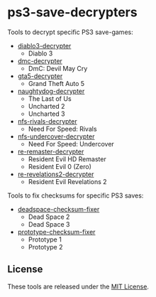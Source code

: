 # ps3-save-decrypters

Tools to decrypt specific PS3 save-games:
- [diablo3-decrypter](./diablo3-decrypter)
  - Diablo 3
- [dmc-decrypter](./dmc-decrypter)
  - DmC: Devil May Cry
- [gta5-decrypter](./gta5-decrypter)
  - Grand Theft Auto 5
- [naughtydog-decrypter](./naughtydog-decrypter)
  - The Last of Us
  - Uncharted 2
  - Uncharted 3
- [nfs-rivals-decrypter](./nfs-rivals-decrypter)
  - Need For Speed: Rivals
- [nfs-undercover-decrypter](./nfs-undercover-decrypter)
  - Need For Speed: Undercover
- [re-remaster-decrypter](./re-remaster-decrypter)
  - Resident Evil HD Remaster
  - Resident Evil 0 (Zero)
- [re-revelations2-decrypter](./re-revelations2-decrypter)
  - Resident Evil Revelations 2

Tools to fix checksums for specific PS3 saves:
- [deadspace-checksum-fixer](./deadspace-checksum-fixer)
  - Dead Space 2
  - Dead Space 3
- [prototype-checksum-fixer](./prototype-checksum-fixer)
  - Prototype 1
  - Prototype 2

## License

These tools are released under the [MIT License](LICENSE).
